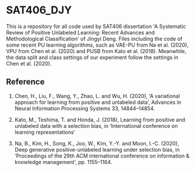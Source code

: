 # SAT406_DJY
This is a repository for all code used by SAT406 dissertation 'A Systematic Review of Positive Unlabeled Learning: Recent Advances and Methodological Classification' of Jingyi Deng. Files including the code of some recent PU learning algorithms, such as VAE-PU from Na et al. (2020), VPU from Chen et al. (2020) and PUSB from Kato et al. (2018). Meanwhile, the data split and class settings of our experiment follow the settings in Chen et al. (2020).

## Reference

1. Chen, H., Liu, F., Wang, Y., Zhao, L. and Wu, H. (2020), ‘A variational approach for learning from positive
and unlabeled data’, Advances in Neural Information Processing Systems 33, 14844–14854.

2. Kato, M., Teshima, T. and Honda, J. (2018), Learning from positive and unlabeled data with a selection bias,
in ‘International conference on learning representations’

3. Na, B., Kim, H., Song, K., Joo, W., Kim, Y.-Y. and Moon, I.-C. (2020), Deep generative positive-unlabeled
learning under selection bias, in ‘Proceedings of the 29th ACM international conference on information &
knowledge management’, pp. 1155–1164.
